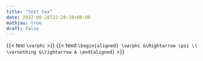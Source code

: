 ```yaml
---
title: "test tex"
date: 2022-08-26T22:28:10+08:00
mathjax: true
draft: false
---
```

{{< texi `\varphi` >}}
{{< texd `\begin{aligned}
\varphi &\Rightarrow \psi \\
\varnothing &\rightarrow A
\end{aligned}` >}}
